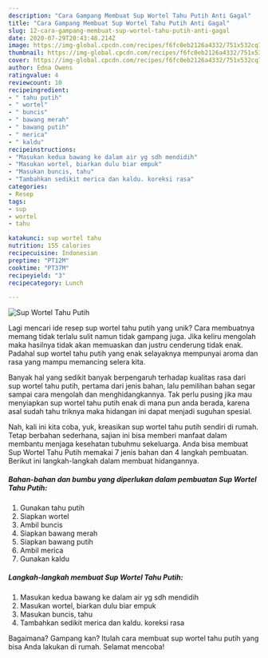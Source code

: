 ```yaml
---
description: "Cara Gampang Membuat Sup Wortel Tahu Putih Anti Gagal"
title: "Cara Gampang Membuat Sup Wortel Tahu Putih Anti Gagal"
slug: 12-cara-gampang-membuat-sup-wortel-tahu-putih-anti-gagal
date: 2020-07-29T20:43:48.214Z
image: https://img-global.cpcdn.com/recipes/f6fc0eb2126a4332/751x532cq70/sup-wortel-tahu-putih-foto-resep-utama.jpg
thumbnail: https://img-global.cpcdn.com/recipes/f6fc0eb2126a4332/751x532cq70/sup-wortel-tahu-putih-foto-resep-utama.jpg
cover: https://img-global.cpcdn.com/recipes/f6fc0eb2126a4332/751x532cq70/sup-wortel-tahu-putih-foto-resep-utama.jpg
author: Edna Owens
ratingvalue: 4
reviewcount: 10
recipeingredient:
- " tahu putih"
- " wortel"
- " buncis"
- " bawang merah"
- " bawang putih"
- " merica"
- " kaldu"
recipeinstructions:
- "Masukan kedua bawang ke dalam air yg sdh mendidih"
- "Masukan wortel, biarkan dulu biar empuk"
- "Masukan buncis, tahu"
- "Tambahkan sedikit merica dan kaldu. koreksi rasa"
categories:
- Resep
tags:
- sup
- wortel
- tahu

katakunci: sup wortel tahu 
nutrition: 155 calories
recipecuisine: Indonesian
preptime: "PT12M"
cooktime: "PT37M"
recipeyield: "3"
recipecategory: Lunch

---
```



![Sup Wortel Tahu Putih](https://img-global.cpcdn.com/recipes/f6fc0eb2126a4332/751x532cq70/sup-wortel-tahu-putih-foto-resep-utama.jpg)

Lagi mencari ide resep sup wortel tahu putih yang unik? Cara membuatnya memang tidak terlalu sulit namun tidak gampang juga. Jika keliru mengolah maka hasilnya tidak akan memuaskan dan justru cenderung tidak enak. Padahal sup wortel tahu putih yang enak selayaknya mempunyai aroma dan rasa yang mampu memancing selera kita.



Banyak hal yang sedikit banyak berpengaruh terhadap kualitas rasa dari sup wortel tahu putih, pertama dari jenis bahan, lalu pemilihan bahan segar sampai cara mengolah dan menghidangkannya. Tak perlu pusing jika mau menyiapkan sup wortel tahu putih enak di mana pun anda berada, karena asal sudah tahu triknya maka hidangan ini dapat menjadi suguhan spesial.


Nah, kali ini kita coba, yuk, kreasikan sup wortel tahu putih sendiri di rumah. Tetap berbahan sederhana, sajian ini bisa memberi manfaat dalam membantu menjaga kesehatan tubuhmu sekeluarga. Anda bisa membuat Sup Wortel Tahu Putih memakai 7 jenis bahan dan 4 langkah pembuatan. Berikut ini langkah-langkah dalam membuat hidangannya.

<!--inarticleads1-->

##### Bahan-bahan dan bumbu yang diperlukan dalam pembuatan Sup Wortel Tahu Putih:

1. Gunakan  tahu putih
1. Siapkan  wortel
1. Ambil  buncis
1. Siapkan  bawang merah
1. Siapkan  bawang putih
1. Ambil  merica
1. Gunakan  kaldu




<!--inarticleads2-->

##### Langkah-langkah membuat Sup Wortel Tahu Putih:

1. Masukan kedua bawang ke dalam air yg sdh mendidih
1. Masukan wortel, biarkan dulu biar empuk
1. Masukan buncis, tahu
1. Tambahkan sedikit merica dan kaldu. koreksi rasa




Bagaimana? Gampang kan? Itulah cara membuat sup wortel tahu putih yang bisa Anda lakukan di rumah. Selamat mencoba!

